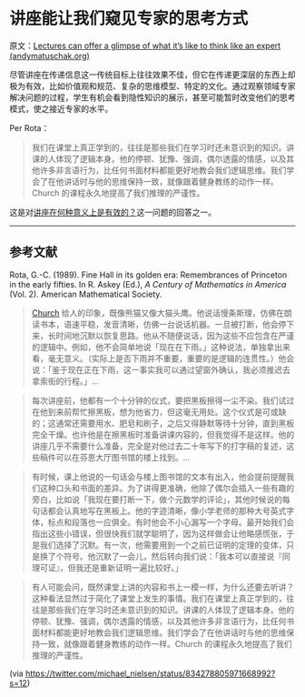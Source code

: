 # 讲座能让我们窥见专家的思考方式

原文：[Lectures can offer a glimpse of what it’s like to think like an expert (andymatuschak.org)](https://notes.andymatuschak.org/zT7N3gqhgy9fqwKi79AtLe7)

尽管讲座在传递信息这一传统目标上往往效果不佳，但它在传递更深层的东西上却极为有效，比如价值观和规范、复杂的思维模型、特定的文化。通过观察领域专家解决问题的过程，学生有机会看到隐性知识的展示，甚至可能暂时改变他们的思考模式，使之接近专家的水平。

Per Rota：

> 我们在课堂上真正学到的，往往是那些我们在学习时还未意识到的知识。讲课的人体现了逻辑本身。他的停顿、犹豫、强调，偶尔透露的情感，以及其他许多非言语行为，比任何书面材料都能更好地教会我们逻辑思维。我们学会了在他讲话时与他的思维保持一致，就像跟着健身教练的动作一样。Church 的课程永久地提高了我们推理的严谨性。

这是对[讲座在何种意义上是有效的？](https://notes.andymatuschak.org/zTeXZAtDtyiUaYy9z98VFwt)这一问题的回答之一。

------

## 参考文献

Rota, G.-C. (1989). Fine Hall in its golden era: Remembrances of Princeton in the early fifties. In R. Askey (Ed.), *A Century of Mathematics in America* (Vol. 2). American Mathematical Society.

> [Church](https://notes.andymatuschak.org/zT7N3gqhgy9fqwKi79AtLe7) 给人的印象，既像熊猫又像大猫头鹰。他说话慢条斯理，仿佛在朗读书本，语速平稳，发音清晰，仿佛一台说话机器。一旦被打断，他会停下来，长时间地沉默以恢复思路。他从不随便说话，因为这些不应包含在严谨的逻辑中。例如，他不会简单地说「现在在下雨。」这种说法，单独拿出来看，毫无意义。（实际上是否下雨并不重要，重要的是逻辑的连贯性。）他会说：「鉴于现在正在下雨，这一事实我可以通过望窗外确认，我必须推迟去拿索街的行程。」…

>

> 每次讲座前，他都有一个十分钟的仪式，要把黑板擦得一尘不染。我们试过在他到来前帮忙擦黑板，想为他省力，但这毫无用处。这个仪式是可或缺的；这通常还需要用水、肥皂和刷子，之后又得静默等待十分钟，直到黑板完全干燥。也许他是在擦黑板时准备讲课内容的，但我觉得不是这样。他的讲座几乎不需要什么准备，完全是对他过去二十年写下的打字稿的复述，这些稿件可以在芬恩大厅图书馆的楼上找到。…

>

> 有时候，课上他说的一句话会与楼上图书馆的文本有出入，他会提前提醒我们这种口头和书面的差异。为了讲得更准确，他除了偶尔会插入一些有趣的旁白，比如说「我现在要打断一下，做个元数学的评论」，其他时候说的每句话都会认真地写在黑板上。他的字迹清晰，像小学老师的那种大号英式字体，标点和段落也一应俱全。有时他会不小心漏写一个字母。最开始我们会指出这些小错误，但很快我们就学聪明了，因为这样做会让他略感慌张，于是我们选择了沉默。有一次，他需要用到一个之前已证明的定理的变体，只是换了个符号。他沉默了一会儿，然后转向我们说：「我本可以直接说『同理可证』，但我还是重新证明一遍比较好。」

>

> 有人可能会问，既然课堂上讲的内容和书上一模一样，为什么还要去听讲？这种看法显然过于简化了课堂上发生的事情。我们在课堂上真正学到的，往往是那些我们在学习时还未意识到的知识。讲课的人体现了逻辑本身。他的停顿、犹豫、强调，偶尔透露的情感，以及其他许多非言语行为，比任何书面材料都能更好地教会我们逻辑思维。我们学会了在他讲话时与他的思维保持一致，就像跟着健身教练的动作一样。Church 的课程永久地提高了我们推理的严谨性。

(via https://twitter.com/michael_nielsen/status/834278805971668992?s=12)